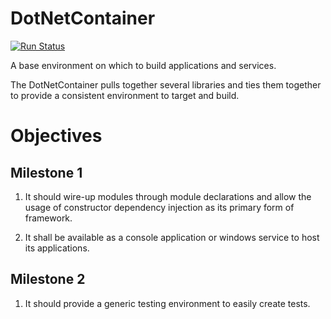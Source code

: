 # DotNetContainer

[![Run Status](https://img.shields.io/shippable/570320c12a8192902e1b9477/master.svg?label=status)](https://app.shippable.com/projects/570320c12a8192902e1b9477)

A base environment on which to build applications and services.

The DotNetContainer pulls together several libraries and ties them together to provide a consistent environment to target and build.

# Objectives
## Milestone 1

1. It should wire-up modules through module declarations and allow the usage of constructor dependency injection as its primary form of framework.

2. It shall be available as a console application or windows service to host its applications.

## Milestone 2

1. It should provide a generic testing environment to easily create tests.

